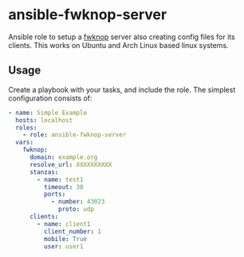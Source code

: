 # ansible-fwknop-server

Ansible role to setup a [fwknop](https://www.cipherdyne.org/fwknop/) server also creating config files for its clients.  This works on Ubuntu and Arch Linux based linux systems.

## Usage

Create a playbook with your tasks, and include the role.
The simplest configuration consists of:

```yaml
- name: Simple Example
  hosts: localhost
  roles:
    - role: ansible-fwknop-server
  vars:
    fwknop:
      domain: example.org
      resolve_url: XXXXXXXXXX
      stanzas:
        - name: test1
          timeout: 30
          ports: 
            - number: 43023
              proto: udp
      clients:
        - name: client1
          client_number: 1
          mobile: True
          user: user1
```

